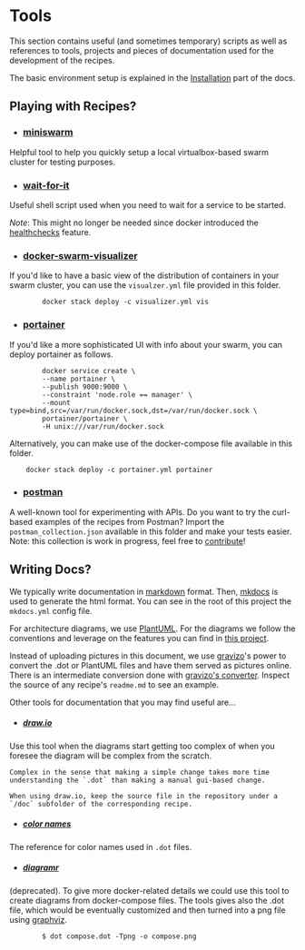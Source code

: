 # Tools

This section contains useful (and sometimes temporary) scripts as well as
references to tools, projects and pieces of documentation used for
the development of the recipes.

The basic environment setup is explained in the
[Installation](../installation.md) part of the docs.

## Playing with Recipes?

- ### [miniswarm](https://github.com/aelsabbahy/miniswarm)
Helpful tool to help you quickly setup a local virtualbox-based swarm cluster
for testing purposes.

- ### [wait-for-it](https://github.com/vishnubob/wait-for-it)
Useful shell script used when you need to wait for a service to be started.

*Note*: This might no longer be needed since docker introduced the [healthchecks](https://docs.docker.com/engine/reference/builder/#/healthcheck)
feature.

- ### [docker-swarm-visualizer](https://github.com/dockersamples/docker-swarm-visualizer)
If you'd like to have a basic view of the distribution of containers in your
swarm cluster, you can use the `visualzer.yml` file provided in this folder.

```
        docker stack deploy -c visualizer.yml vis
```

- ### [portainer](https://portainer.readthedocs.io)
If you'd like a more sophisticated UI with info about your swarm, you can deploy
portainer as follows.

```
        docker service create \
        --name portainer \
        --publish 9000:9000 \
        --constraint 'node.role == manager' \
        --mount type=bind,src=/var/run/docker.sock,dst=/var/run/docker.sock \
        portainer/portainer \
        -H unix:///var/run/docker.sock
```

Alternatively, you can make use of the docker-compose file available in
this folder.

```
    docker stack deploy -c portainer.yml portainer
```

- ### [postman](https://www.getpostman.com/)
A well-known tool for experimenting with APIs. Do you want to try the curl-based
examples of the recipes from Postman? Import the ```postman_collection.json```
available in this folder and make your tests easier. Note: this collection is
work in progress, feel free to [contribute](../contributing.md)!

## Writing Docs?

We typically write documentation in
[markdown](https://daringfireball.net/projects/markdown/) format.
Then, [mkdocs](http://www.mkdocs.org/) is used to generate the html format.
You can see in the root of this project the `mkdocs.yml` config file.

For architecture diagrams, we use [PlantUML](http://plantuml.com/). For the
diagrams we follow the conventions and leverage on the features you can find
in [this project](https://github.com/smartsdk/architecture-diagrams).

Instead of uploading pictures in this document, we use
[gravizo](http://www.gravizo.com)'s power to convert the .dot or PlantUML files
and have them served as pictures online. There is an intermediate conversion
done with [gravizo's converter](http://www.gravizo.com/#converter).
Inspect the source of any recipe's `readme.md` to see an example.

Other tools for documentation that you may find useful are...
- ##### [draw.io](https://www.draw.io)
Use this tool when the diagrams start getting too complex of when you foresee
the diagram will be complex from the scratch.

    Complex in the sense that making a simple change takes more time
    understanding the `.dot` than making a manual gui-based change.

    When using draw.io, keep the source file in the repository under a
    `/doc` subfolder of the corresponding recipe.

- ##### [color names](http://www.graphviz.org/doc/info/colors.html)
The reference for color names used in `.dot` files.

- ##### [diagramr](http://diagramr.inventage.com)
(deprecated).
To give more docker-related details we could use this tool to create diagrams
from docker-compose files. The tools gives also the .dot file, which would
be eventually customized and then turned into a png file using
[graphviz](http://www.graphviz.org).

```
        $ dot compose.dot -Tpng -o compose.png
```
